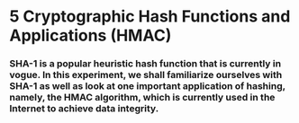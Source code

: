 # 5 Cryptographic Hash Functions and Applications (HMAC)

### SHA-1 is a popular heuristic hash function that is currently in vogue. In this experiment, we shall familiarize ourselves with SHA-1 as well as look at one important application of hashing, namely, the HMAC algorithm, which is currently used in the Internet to achieve data integrity.
